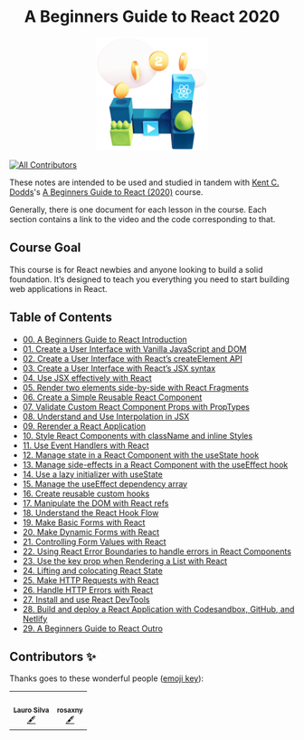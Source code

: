 <h1 align="center">A Beginners Guide to React 2020</h1>


<p align="center"><img src="./images/logo.png" width="200"></p>

<p align="center">
<!-- ALL-CONTRIBUTORS-BADGE:START - Do not remove or modify this section -->
    
[![All Contributors](https://img.shields.io/badge/all_contributors-1-orange.svg?style=flat-square)](#contributors-)
    
<!-- ALL-CONTRIBUTORS-BADGE:END -->
</p>

These notes are intended to be used and studied in tandem with [Kent C. Dodds](https://egghead.io/instructors/kentcdodds)'s [A Beginners Guide to React (2020)](https://egghead.io/courses/the-beginner-s-guide-to-react) course.

Generally, there is one document for each lesson in the course. Each section contains a link to the video and the code corresponding to that.

## Course Goal

This course is for React newbies and anyone looking to build a solid foundation. It’s designed to teach you everything you need to start building web applications in React.

## Table of Contents

- [00. A Beginners Guide to React Introduction](00-course-introduction.md)
- [01. Create a User Interface with Vanilla JavaScript and DOM](01-document-create-element.md)
- [02. Create a User Interface with React’s createElement API](02-react-create-element.md)
- [03. Create a User Interface with React’s JSX syntax](03-jsx.md)
- [04. Use JSX effectively with React](04-jsx-tricks.md)
- [05. Render two elements side-by-side with React Fragments](05-fragments.md)
- [06. Create a Simple Reusable React Component](06-custom-component.md)
- [07. Validate Custom React Component Props with PropTypes](07-prop-types.md)
- [08. Understand and Use Interpolation in JSX](08-jsx-interpolation.md)
- [09. Rerender a React Application](09-re-render.md)
- [10. Style React Components with className and inline Styles](10-styling.md)
- [11. Use Event Handlers with React](11-event-handlers.md)
- [12. Manage state in a React Component with the useState hook](12-state.md)
- [13. Manage side-effects in a React Component with the useEffect hook](13-side-effects.md)
- [14. Use a lazy initializer with useState](14-lazy-initialization.md)
- [15. Manage the useEffect dependency array](15-effect-deps.md)
- [16. Create reusable custom hooks](16-custom-hooks.md)
- [17. Manipulate the DOM with React refs](17-dom-refs.md)
- [18. Understand the React Hook Flow](18-hook-flow.md)
- [19. Make Basic Forms with React](19-basic-forms.md)
- [20. Make Dynamic Forms with React](20-dynamic-forms.md)
- [21. Controlling Form Values with React](21-controlled-forms.md)
- [22. Using React Error Boundaries to handle errors in React Components](22-error-boundaries.md)
- [23. Use the key prop when Rendering a List with React](23-rendering-lists.md)
- [24. Lifting and colocating React State](24-lifting-and-colocating.md)
- [25. Make HTTP Requests with React](25-http.md)
- [26. Handle HTTP Errors with React](26-http-errors.md)
- [27. Install and use React DevTools](27-react-devtools.md)
- [28. Build and deploy a React Application with Codesandbox, GitHub, and Netlify](28-deploy-react-app.md)
- [29. A Beginners Guide to React Outro](29-course-outro.md)


## Contributors ✨

Thanks goes to these wonderful people ([emoji key](https://allcontributors.org/docs/en/emoji-key)):

<!-- ALL-CONTRIBUTORS-LIST:START - Do not remove or modify this section -->
<!-- prettier-ignore-start -->
<!-- markdownlint-disable -->
<table>
  <tr>
    <td align="center"><a href="https://laurosilva.com"><img src="https://avatars2.githubusercontent.com/u/57044804?v=4" width="100px;" alt=""/><br /><sub><b>Lauro Silva</b></sub></a><br /><a href="#content-laurosilvacom" title="Content">🖋</a></td>
    <td align="center"><a href="https://github.com/rosaxny"><img src="https://avatars3.githubusercontent.com/u/35818464?s=460&u=32415b72a80f1da93072ae707e01222338bfa779&v=4" width="100px;" alt=""/><br /><sub><b>rosaxny</b></sub></a><br /><a href="#content-rosaxny" title="Content">🖋</a></td>
  </tr>
</table>

<!-- markdownlint-enable -->
<!-- prettier-ignore-end -->
<!-- ALL-CONTRIBUTORS-LIST:END -->

